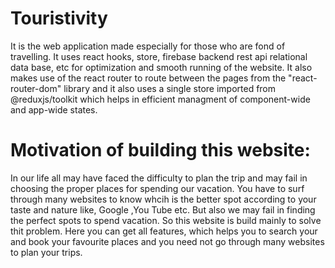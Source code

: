 # Touristivity
It is the web application made especially for those who are fond of travelling. It uses react hooks, store, firebase backend rest api relational data base, etc for optimization 
and smooth running of the website. It also makes use of the react router to route between the pages from the "react-router-dom" library and it also uses a single store imported 
from @reduxjs/toolkit which helps in efficient managment of component-wide and app-wide states.
# Motivation of building this website:
In our life all may have faced the difficulty to plan the trip and may fail in choosing the proper places for spending our vacation. You have to surf through many websites to know
whcih is the better spot according to your taste and nature like, Google ,You Tube etc. But also we may fail in finding the perfect spots to spend vacation. So this website is 
build mainly to solve thit problem. Here you can get all features, which helps you to search your and book your favourite places and you need not go through many websites to plan 
your trips. 
